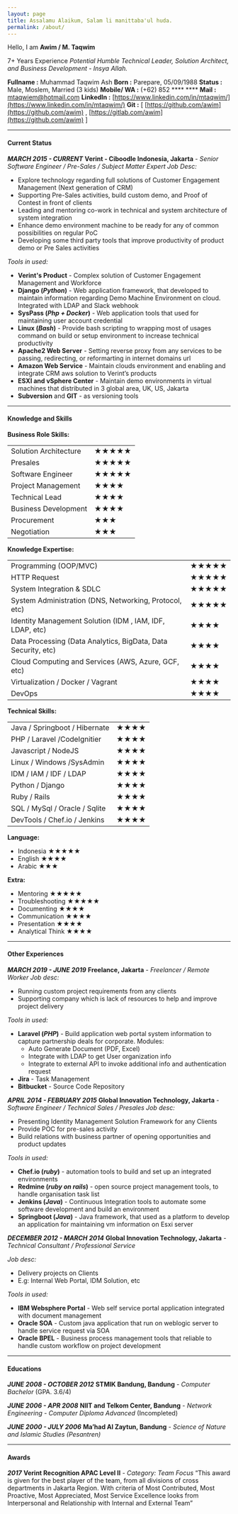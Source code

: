 ```yaml
---
layout: page
title: Assalamu Alaikum, Salam li manittaba'ul huda.
permalink: /about/
---
```


Hello, I am **Awim / M. Taqwim**

7+ Years Experience
*Potential Humble Technical Leader, Solution Architect, and Business Development - Insya Allah.*

**Fullname	:** Muhammad Taqwim Ash
**Born		:**  Parepare, 05/09/1988
**Status		:** Male, Moslem, Married (3 kids)
**Mobile/ WA	:** (+62) 852 **** ****
**Mail		:** [mtaqwiem@hotmail.com](mailto:mtaqwiem@hotmail.com)
**LinkedIn		:** [https://www.linkedin.com/in/mtaqwim/](https://www.linkedin.com/in/mtaqwim/)
**Git		:** [ [https://github.com/awim](https://github.com/awim) ,  [https://gitlab.com/awim](https://github.com/awim) ]

------

#### Current Status
**_MARCH 2015 - CURRENT_**
**Verint - Ciboodle Indonesia, Jakarta** - *Senior Software Engineer / Pre-Sales / Subject Matter Expert*
_Job Desc:_
*   Explore technology regarding full solutions of Customer Engagement Management (Next generation of CRM) 
*   Supporting Pre-Sales activities, build custom demo, and Proof of Contest in front of clients
*   Leading and mentoring co-work in technical and system architecture of system integration
*   Enhance demo environment machine to be ready for any of common possibilities on regular PoC
*   Developing some third party tools that improve productivity of product demo or Pre Sales activities

_Tools in used:_
*   **Verint's Product** - Complex solution of Customer Engagement Management and Workforce
*   **Django (_Python_)** - Web application framework, that developed to maintain information regarding Demo Machine Environment on cloud. Integrated with LDAP and Slack webhook
*   **SysPass (_Php + Docker_)** - Web application tools that used for maintaining user account credential
*   **Linux (_Bash_)** - Provide bash scripting to wrapping most of usages command on build or setup environment to increase technical productivity
*   **Apache2 Web Server** - Setting reverse proxy from any services to be passing, redirecting, or reformarting in internet domains url
*   **Amazon Web Service** - Maintain clouds environment and enabling and integrate CRM aws solution to Verint’s products
*   **ESXI **and** vSphere Center** - Maintain demo environments in virtual machines that distributed in 3 global area, UK, US, Jakarta
*   **Subversion** and **GIT** - as versioning tools

------

#### Knowledge and Skills
**Business Role Skills:**
<table>
  <tr>
   <td>
    Solution Architecture
   </td>
   <td>★★★★★
   </td>
  </tr>
  <tr>
   <td>
    Presales
   </td>
   <td>★★★★★
   </td>
  </tr>
  <tr>
   <td>
    Software Engineer
   </td>
   <td>★★★★★
   </td>
  </tr>
  <tr>
   <td>
    Project Management
   </td>
   <td>★★★★
   </td>
  </tr>
  <tr>
   <td>
    Technical Lead
   </td>
   <td>★★★★
   </td>
  </tr>
  <tr>
   <td>
    Business Development
   </td>
   <td>★★★★
   </td>
  </tr>
  <tr>
   <td>
    Procurement
   </td>
   <td>★★★
   </td>
  </tr>
  <tr>
   <td>
    Negotiation
   </td>
   <td>★★★
   </td>
  </tr>
</table>


**Knowledge Expertise:**
<table>
  <tr>
   <td>
    Programming (OOP/MVC)
   </td>
   <td>★★★★★
   </td>
  </tr>
  <tr>
   <td>
    HTTP Request
   </td>
   <td>★★★★★
   </td>
  </tr>
  <tr>
   <td>
    System Integration & SDLC
   </td>
   <td>★★★★★
   </td>
  </tr>
  <tr>
   <td>
    System Administration  (DNS, Networking, Protocol, etc)
   </td>
   <td>★★★★★
   </td>
  </tr>
  <tr>
   <td>
    Identity Management Solution (IDM , IAM, IDF, LDAP, etc)
   </td>
   <td>★★★★
   </td>
  </tr>
  <tr>
   <td>
    Data Processing (Data Analytics, BigData, Data Security, etc)
   </td>
   <td>★★★★
   </td>
  </tr>
  <tr>
   <td>
    Cloud Computing and Services (AWS, Azure, GCF, etc)
   </td>
   <td>★★★★
   </td>
  </tr>
  <tr>
   <td>
    Virtualization / Docker / Vagrant
   </td>
   <td>★★★★
   </td>
  </tr>
  <tr>
   <td>
    DevOps
   </td>
   <td>★★★★
   </td>
  </tr>
</table>


**Technical Skills:**
<table>
  <tr>
   <td>
    Java / Springboot / Hibernate
   </td>
   <td>★★★★
   </td>
  </tr>
  <tr>
   <td>
    PHP / Laravel /CodeIgnitier
   </td>
   <td>★★★★
   </td>
  </tr>
  <tr>
   <td>
    Javascript / NodeJS
   </td>
   <td>★★★★
   </td>
  </tr>
  <tr>
   <td>
    Linux / Windows /SysAdmin
   </td>
   <td>★★★★
   </td>
  </tr>
  <tr>
   <td>
    IDM / IAM / IDF / LDAP
   </td>
   <td>★★★★
   </td>
  </tr>
  <tr>
   <td>
    Python / Django
   </td>
   <td>★★★★
   </td>
  </tr>
  <tr>
   <td>
    Ruby / Rails
   </td>
   <td>★★★★
   </td>
  </tr>
  <tr>
   <td>
    SQL / MySql / Oracle / Sqlite
   </td>
   <td>★★★★
   </td>
  </tr>
  <tr>
   <td>
    DevTools / Chef.io / Jenkins
   </td>
   <td>★★★★
   </td>
  </tr>
</table>

**Language:**
*   Indonesia ★★★★★ 	
*   English ★★★★ 	
*   Arabic ★★★

**Extra:**
*   Mentoring 		★★★★★
*   Troubleshooting 	★★★★★
*   Documenting 		★★★★
*   Communication 		★★★★
*   Presentation 		★★★★
*   Analytical Think 	★★★★

------

#### Other Experiences
**_MARCH 2019 - JUNE 2019_**
**Freelance, Jakarta** - _Freelancer / Remote Worker_
_Job desc:_
*   Running custom project requirements from any clients
*   Supporting company which is lack of resources to help and improve project delivery

_Tools in used:_
*   **Laravel (_PHP_)** - Build application web portal system information to capture partnership deals for corporate. Modules:
    *   Auto Generate Document (PDF, Excel)
    *   Integrate with LDAP to get User organization info
    *   Integrate to external API to invoke additional info and authentication request 
*   **Jira** -  Task Management
*   **Bitbucket** - Source Code Repository


**_APRIL 2014 - FEBRUARY 2015_**
**Global Innovation Technology, Jakarta** - _Software Engineer / Technical Sales / Presales_
_Job desc:_
*   Presenting Identity Management Solution Framework for any Clients
*   Provide POC for pre-sales activity 
*   Build relations with business partner of opening opportunities and product updates 

_Tools in used:_
*   **Chef.io (_ruby_)** - automation tools to build and set up an integrated environments
*   **Redmine (_ruby on rails_)** - open source project management tools, to handle organisation task list
*   **Jenkins (_Java_)** - Continuous Integration tools to automate some software development and build an environment
*   **Springboot (_Java_)** - Java framework, that used as a platform to develop an application for maintaining vm information on Esxi server


**_DECEMBER 2012 - MARCH 2014_**
**Global Innovation Technology, Jakarta** - _Technical Consultant / Professional Service_

_Job desc:_
*   Delivery projects on Clients
*   E.g: Internal Web Portal, IDM Solution, etc  

_Tools in used:_
*   **IBM Websphere Portal** - Web self service portal application integrated with document management
*   **Oracle SOA** - Custom java application that run on weblogic server to handle service request via SOA
*   **Oracle BPEL** - Business process management tools that reliable to handle custom workflow on project development

------

#### Educations
**_JUNE  2008 - OCTOBER 2012_**
**STMIK Bandung, Bandung** - _Computer Bachelor_ (GPA. 3.6/4)

**_JUNE  2006 - APR 2008_**
**NIIT and Telkom Center, Bandung** - _Network Engineering - Computer Diploma Advanced_ (Incompleted)

**_JUNE  2000 - JULY 2006_**
**Ma’had Al Zaytun, Bandung** - _Science of Nature and Islamic Studies (Pesantren)_

------

#### Awards
**_2017_**
**Verint Recognition APAC Level II** - _Category: Team Focus_
“This award is given for the best player of the team, from all divisions of cross departments in Jakarta Region. With criteria of Most Contributed, Most Proactive, Most Appreciated, Most  Service Excellence looks from Interpersonal and Relationship with Internal and External Team”

